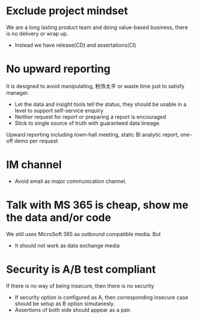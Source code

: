 # Exclude project mindset
We are a long lasting product team and doing value-based business, there is no delivery or wrap up. 
- Instead we have release(CD) and assertations(CI)

# No upward reporting
It is designed to avoid manipulating, 粉饰太平 or waste time just to satisfy manager.
- Let the data and insight tools tell the status, they should be usable in a level to support self-service enquiry 
- Neither request for report or preparing a report is encouraged
- Stick to single source of truth with guaranteed data lineage.

Upward reporting including town-hall meeting, static BI analytic report, one-off demo per request

# IM channel 
- Avoid email as major communication channel.

# Talk with MS 365 is cheap, show me the data and/or code
We still uses MicroSoft 365 as outbound compatible media. But
- It should not work as data exchange media

# Security is A/B test compliant
If there is no way of being insecure, then there is no security
- If security option is configured as A, then corresponding insecure case should be setup as B option simutanesly. 
- Assertions of both side should appear as a pair.
